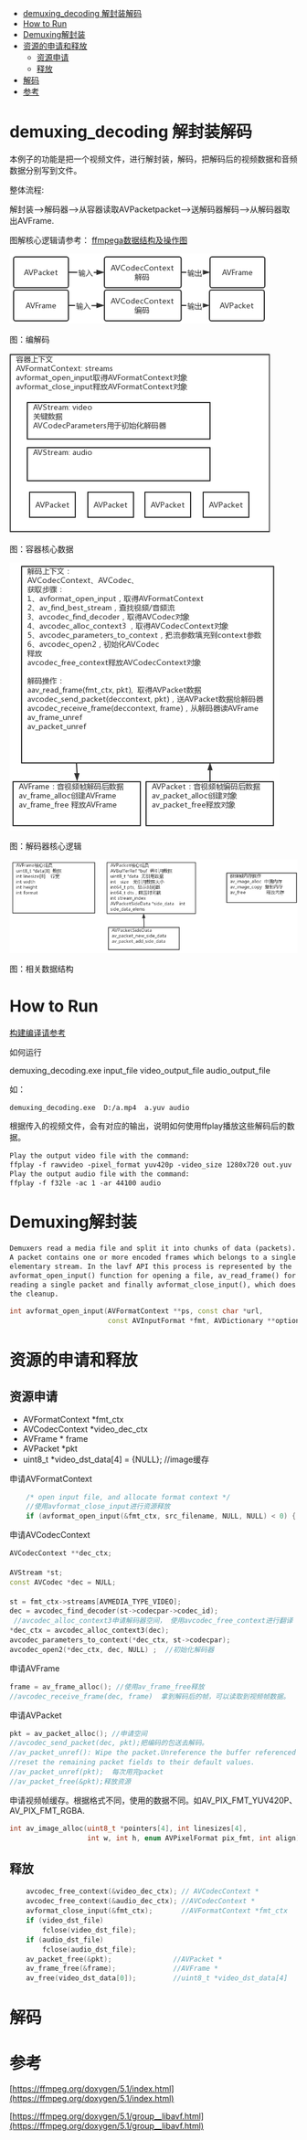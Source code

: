- [demuxing\_decoding 解封装解码](#demuxing_decoding-解封装解码)
- [How to Run](#how-to-run)
- [Demuxing解封装](#demuxing解封装)
- [资源的申请和释放](#资源的申请和释放)
  - [资源申请](#资源申请)
  - [释放](#释放)
- [解码](#解码)
- [参考](#参考)

# demuxing_decoding 解封装解码
本例子的功能是把一个视频文件，进行解封装，解码，把解码后的视频数据和音频数据分别写到文件。

整体流程:

解封装-->解码器-->从容器读取AVPacketpacket-->送解码器解码-->从解码器取出AVFrame.



图解核心逻辑请参考：
[ffmpega数据结构及操作图](https://kdocs.cn/l/cp88RyxsqkMM)

![编解码](../images/demuxing_decoding_decode.png)

图：编解码


![容器核心数据](../images/demuxing_decoding_avformat.png)

图：容器核心数据

![解码器核心逻辑](../images/demuxing_decoding_avcode.png)

图：解码器核心逻辑

![相关数据结构](../images/demuxing_decoding_datastructs.png)

图：相关数据结构

# How to Run
[构建编译请参考](https://github.com/iherewaitfor/FFmpegDemos/tree/main/examples#how-to-build-%E5%A6%82%E4%BD%95%E6%9E%84%E5%BB%BA)

如何运行

demuxing_decoding.exe  input_file video_output_file audio_output_file

如：
```
demuxing_decoding.exe  D:/a.mp4  a.yuv audio
```

根据传入的视频文件，会有对应的输出，说明如何使用ffplay播放这些解码后的数据。
```
Play the output video file with the command:
ffplay -f rawvideo -pixel_format yuv420p -video_size 1280x720 out.yuv
Play the output audio file with the command:
ffplay -f f32le -ac 1 -ar 44100 audio
```


# Demuxing解封装

 	Demuxers read a media file and split it into chunks of data (packets). A packet contains one or more encoded frames which belongs to a single elementary stream. In the lavf API this process is represented by the avformat_open_input() function for opening a file, av_read_frame() for reading a single packet and finally avformat_close_input(), which does the cleanup.

```C++
int avformat_open_input(AVFormatContext **ps, const char *url,
                        const AVInputFormat *fmt, AVDictionary **options);
```
# 资源的申请和释放
## 资源申请
- AVFormatContext *fmt_ctx
- AVCodecContext *video_dec_ctx
- AVFrame * frame
- AVPacket *pkt
- uint8_t *video_dst_data[4] = {NULL}; //image缓存

申请AVFormatContext
``` c++
    /* open input file, and allocate format context */
    //使用avformat_close_input进行资源释放
    if (avformat_open_input(&fmt_ctx, src_filename, NULL, NULL) < 0) {
```

申请AVCodecContext
```C++
AVCodecContext **dec_ctx;

AVStream *st;
const AVCodec *dec = NULL;

st = fmt_ctx->streams[AVMEDIA_TYPE_VIDEO];
dec = avcodec_find_decoder(st->codecpar->codec_id);
 //avcodec_alloc_context3申请解码器空间， 使用avcodec_free_context进行翻译
*dec_ctx = avcodec_alloc_context3(dec);
avcodec_parameters_to_context(*dec_ctx, st->codecpar);
avcodec_open2(*dec_ctx, dec, NULL) ;  //初始化解码器
```

申请AVFrame
```C++
frame = av_frame_alloc(); //使用av_frame_free释放
//avcodec_receive_frame(dec, frame)  拿到解码后的帧，可以读取到视频帧数据。
```
申请AVPacket
```C++
pkt = av_packet_alloc(); //申请空间
//avcodec_send_packet(dec, pkt);把编码的包送去解码。
//av_packet_unref(): Wipe the packet.Unreference the buffer referenced by the packet and 
//reset the remaining packet fields to their default values.
//av_packet_unref(pkt);  每次用完packet
//av_packet_free(&pkt);释放资源 
```
申请视频帧缓存。根据格式不同，使用的数据不同。如AV_PIX_FMT_YUV420P、AV_PIX_FMT_RGBA.
```C++
int av_image_alloc(uint8_t *pointers[4], int linesizes[4],
                   int w, int h, enum AVPixelFormat pix_fmt, int align);
```

## 释放
```C++
    avcodec_free_context(&video_dec_ctx); // AVCodecContext * 
    avcodec_free_context(&audio_dec_ctx); //AVCodecContext * 
    avformat_close_input(&fmt_ctx);       //AVFormatContext *fmt_ctx
    if (video_dst_file)
        fclose(video_dst_file);
    if (audio_dst_file)
        fclose(audio_dst_file);
    av_packet_free(&pkt);               //AVPacket *
    av_frame_free(&frame);              //AVFrame *
    av_free(video_dst_data[0]);         //uint8_t *video_dst_data[4]
```
# 解码



# 参考
[https://ffmpeg.org/doxygen/5.1/index.html](https://ffmpeg.org/doxygen/5.1/index.html)

[https://ffmpeg.org/doxygen/5.1/group__libavf.html](https://ffmpeg.org/doxygen/5.1/group__libavf.html)